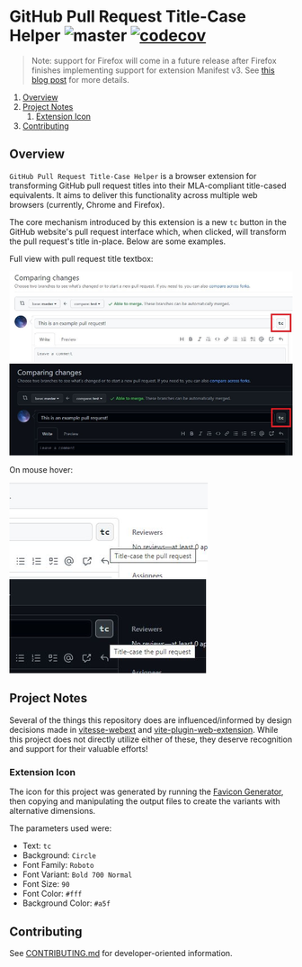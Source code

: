 # GitHub Pull Request Title-Case Helper ![master](https://github.com/cooperwalbrun/pull-request-title-case/workflows/master/badge.svg) [![codecov](https://codecov.io/gh/cooperwalbrun/pull-request-title-case/branch/master/graph/badge.svg?token=Q0RJM8ZHE0)](https://codecov.io/gh/cooperwalbrun/pull-request-title-case)

>Note: support for Firefox will come in a future release after Firefox finishes implementing support
>for extension Manifest v3. See
>[this blog post](https://blog.mozilla.org/addons/2022/06/08/manifest-v3-firefox-developer-preview-how-to-get-involved/)
>for more details.

1. [Overview](#overview)
2. [Project Notes](#project-notes)
   1. [Extension Icon](#extension-icon)
3. [Contributing](#contributing)

## Overview

`GitHub Pull Request Title-Case Helper` is a browser extension for transforming GitHub pull request titles into
their MLA-compliant title-cased equivalents. It aims to deliver this functionality across multiple
web browsers (currently, Chrome and Firefox).

The core mechanism introduced by this extension is a new `tc` button in the GitHub website's pull
request interface which, when clicked, will transform the pull request's title in-place. Below are
some examples.

Full view with pull request title textbox:

![GitHub Light](./examples/github-light-red-box.jpg)
![GitHub Dark](./examples/github-dark-red-box.jpg)

On mouse hover:

![GitHub Light Hover](./examples/github-light-hover.jpg)
![GitHub Dark Hover](./examples/github-dark-hover.jpg)

## Project Notes

Several of the things this repository does are influenced/informed by design decisions made in
[vitesse-webext](https://github.com/antfu/vitesse-webext) and
[vite-plugin-web-extension](https://github.com/aklinker1/vite-plugin-web-extension/tree/main). While
this project does not directly utilize either of these, they deserve recognition and support for
their valuable efforts!

### Extension Icon

The icon for this project was generated by running the
[Favicon Generator](https://favicon.io/favicon-generator), then copying and manipulating the output
files to create the variants with alternative dimensions.

The parameters used were:

* Text: `tc`
* Background: `Circle`
* Font Family: `Roboto`
* Font Variant: `Bold 700 Normal`
* Font Size: `90`
* Font Color: `#fff`
* Background Color: `#a5f`

## Contributing

See [CONTRIBUTING.md](CONTRIBUTING.md) for developer-oriented information.
